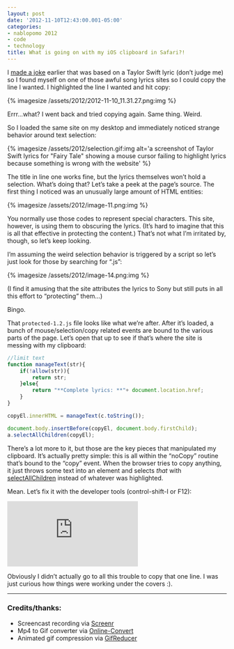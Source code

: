```yaml
---
layout: post
date: '2012-11-10T12:43:00.001-05:00'
categories:
- nablopomo 2012
- code
- technology
title: What is going on with my iOS clipboard in Safari?!
---
```


I [made a joke](https://twitter.com/mharen/status/267293420354154496) earlier that was based on a Taylor Swift lyric (don’t judge me) so I found myself on one of those awful song lyrics sites so I could copy the line I wanted. I highlighted the line I wanted and hit copy:  

{% imagesize /assets/2012/2012-11-10_11.31.27.png:img %}

Errr...what? I went back and tried copying again. Same thing. Weird.

So I loaded the same site on my desktop and immediately noticed strange behavior around text selection:  

{% imagesize /assets/2012/selection.gif:img alt='a screenshot of Taylor Swift lyrics for "Fairy Tale" showing a mouse cursor failing to highlight lyrics because something is wrong with the website' %}

The title in line one works fine, but the lyrics themselves won’t hold a selection. What’s doing that? Let’s take a peek at the page’s source. The first thing I noticed was an unusually large amount of HTML entities:

{% imagesize /assets/2012/image-11.png:img %}

You normally use those codes to represent special characters. This site, however, is using them to obscuring the lyrics. (It’s hard to imagine that this is all that effective in protecting the content.) That’s not what I’m irritated by, though, so let’s keep looking. 

I’m assuming the weird selection behavior is triggered by a script so let’s just look for those by searching for “.js”:

{% imagesize /assets/2012/image-14.png:img %}

(I find it amusing that the site attributes the lyrics to Sony but still puts in all this effort to “protecting” them...)

Bingo. 

That `protected-1.2.js` file looks like what we’re after. After it’s loaded, a bunch of mouse/selection/copy related events are bound to the various parts of the page. Let’s open that up to see if that’s where the site is messing with my clipboard:

```js
//limit text
function manageText(str){
    if(!allow(str)){
        return str;
    }else{
        return "**Complete lyrics: **"+ document.location.href;
    }
}

copyEl.innerHTML = manageText(c.toString());

document.body.insertBefore(copyEl, document.body.firstChild);
a.selectAllChildren(copyEl);
```

There’s a lot more to it, but those are the key pieces that manipulated my clipboard. It’s actually pretty simple: this is all within the “noCopy” routine that’s bound to the “copy” event. When the browser tries to copy anything, it just throws some text into an element and selects *that* with [selectAllChildren](https://developer.mozilla.org/en-US/docs/DOM/Selection/selectAllChildren) instead of whatever was highlighted.

Mean. Let’s fix it with the developer tools (control-shift-I or F12):

<iframe class="full-embed hd" src="https://www.youtube.com/embed/NWyAoB78v48" title="Disabling the text selection &quot;protection&quot;" frameborder="0" allow="accelerometer; autoplay; clipboard-write; encrypted-media; gyroscope; picture-in-picture; web-share" allowfullscreen></iframe>

Obviously I didn’t actually go to all this trouble to copy that one line. I was just curious how things were working under the covers :).

***

### Credits/thanks: 

  * Screencast recording via [Screenr](http://www.screenr.com/)
  * Mp4 to Gif converter via [Online-Convert](http://www.online-convert.com/)
  * Animated gif compression via [GifReducer](http://www.gifreducer.com)